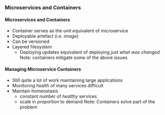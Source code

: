 ### Microservices and Containers


#### Microservices and Containers
* Container serves as the  _unit_ equivalent of microservice
* Deployable artefact (i.e. _image_)
* Can be versioned
* Layered filesystem
   + Deploying updates equivalent of deploying _just what was changed_
Note: containers mitigate some of the above issues


#### Managing Microservice Containers
* Still quite a lot of work maintaining large applications
* Monitoring health of many services difficult
* Maintain homeostasis 
   + constant number of _healthy_ services
   + scale in proportion to demand
Note: Containers solve part of the problem 
